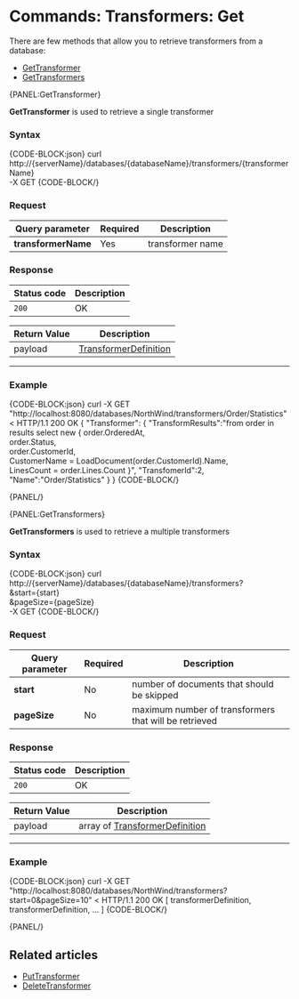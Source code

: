 # Commands: Transformers: Get

There are few methods that allow you to retrieve transformers from a database:   
- [GetTransformer](../../../client-api/commands/transformers/get#gettransformer)   
- [GetTransformers](../../../client-api/commands/transformers/get#gettransformers)   

{PANEL:GetTransformer}

**GetTransformer** is used to retrieve a single transformer

### Syntax

{CODE-BLOCK:json}
curl \
	http://{serverName}/databases/{databaseName}/transformers/{transformerName} \
	-X GET
{CODE-BLOCK/}

### Request

| Query parameter | Required | Description |
| ------------- | -- | ---- |
| **transformerName** | Yes |   transformer name |

### Response

| Status code | Description |
| ----------- | - |
| `200` | OK |

| Return Value | Description |
| ------------- | ------------- |
| payload | [TransformerDefinition](../../../glossary/transformer-definition)  |

<hr />

### Example

{CODE-BLOCK:json}
curl -X GET "http://localhost:8080/databases/NorthWind/transformers/Order/Statistics"
< HTTP/1.1 200 OK
{
	"Transformer":
	{
		"TransformResults":"from order in results select new { 
		    order.OrderedAt,     
			order.Status,     
			order.CustomerId,     
			CustomerName = LoadDocument(order.CustomerId).Name,     
			LinesCount = order.Lines.Count }",
		"TransfomerId":2,
		"Name":"Order/Statistics"
	}
}
{CODE-BLOCK/}

{PANEL/}

{PANEL:GetTransformers}

**GetTransformers** is used to retrieve a multiple transformers

### Syntax


{CODE-BLOCK:json}
curl \
	http://{serverName}/databases/{databaseName}/transformers? \
		&start={start} \
		&pageSize={pageSize} \
	-X GET
{CODE-BLOCK/}

### Request

| Query parameter | Required | Description |
| ------------- | -- | ---- |
| **start** | No | number of documents that should be skipped  |
| **pageSize** | No | maximum number of transformers that will be retrieved |

### Response

| Status code | Description |
| ----------- | - |
| `200` | OK |

| Return Value | Description |
| ------------- | ------------- |
| payload | array of [TransformerDefinition](../../../glossary/transformer-definition)  |

<hr />

### Example

{CODE-BLOCK:json}
curl -X GET "http://localhost:8080/databases/NorthWind/transformers?start=0&pageSize=10"
< HTTP/1.1 200 OK
[ transformerDefinition, transformerDefinition, ... ]
{CODE-BLOCK/}

{PANEL/}

## Related articles

- [PutTransformer](../../../client-api/commands/transformers/put)  
- [DeleteTransformer](../../../client-api/commands/transformers/delete)  

